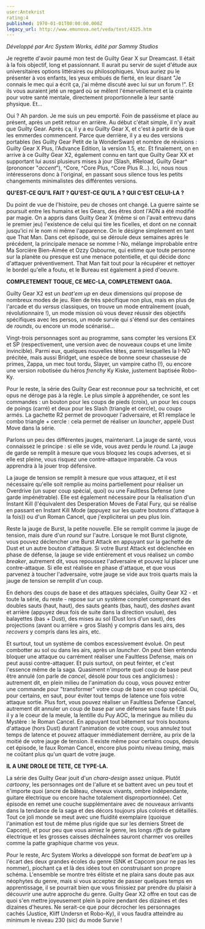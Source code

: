 ```yaml
---
user:Antekrist
rating:4
published: 1970-01-01T00:00:00.000Z
legacy_url: http://www.emunova.net/veda/test/4325.htm
---
```

_Développé par Arc System Works, édité par Sammy Studios_  

  

Je regrette d'avoir paumé mon test de Guilty Gear X sur Dreamcast. Il était à la fois objectif, long et passionnant. Il aurait pu servir de sujet d'étude aux universitaires options littéraires ou philosophiques. Vous auriez pu le présenter à vos enfants, les yeux embués de fierté, en leur disant "Je connais le mec qui a écrit ça, j'ai même discuté avec lui sur un forum !". Et ils vous auraient jeté un regard où se mêlent l'émerveillement et la crainte pour votre santé mentale, directement proportionnelle à leur santé physique. Et...  

Oui ? Ah pardon. Je me suis un peu emporté. Foin de passéisme et place au présent, après un petit retour en arrière. Au début c'était simple, il n'y avait que Guilty Gear. Après ça, il y a eu Guilty Gear X, et c'est à partir de là que les emmerdes commencent. Parce que derrière, il y a eu des versions portables (les Guilty Gear Petit de la WonderSwan) et nombre de révisions : Guilty Gear X Plus, l'Advance Edition, la version 1.5, etc. Et finalement, on en arrive à ce Guilty Gear X2, également connu en tant que Guilty Gear XX et supportant lui aussi plusieurs mises à jour (Slash, \#Reload, Guilty Gear^ (prononcer "_accent_"), ^Core, ^Core Plus, ^Core Plus R...). Ici, nous nous intéresserons donc à l'original, en passant sous silence tous les petits changements minimalistes des différentes versions.  

  

**QU'EST-CE QU'IL FAIT ? QU'EST-CE QU'IL A ? QUI C'EST CELUI-LA ?**  

Du point de vue de l'histoire, peu de choses ont changé. La guerre sainte se poursuit entre les humains et les Gears, des êtres dont l'ADN a été modifié par magie. On a appris dans Guilty Gear X (même si on l'avait entrevu dans le premier jeu) l'existence de celui qui tire les ficelles, et dont on ne connait jusqu'ici ni le nom ni même l'apparence. On le désigne simplement en tant que That Man. Dans cet épisode, qui se déroule deux semaines après le précédent, la principale menace se nomme I-No, mélange improbable entre Ma Sorcière Bien-Aimée et Ozzy Osbourne, qui estime que toute personne sur la planète ou presque est une menace potentielle, et qui décide donc d'attaquer préventivement. That Man fait tout pour la récupérer et nettoyer le bordel qu'elle a foutu, et le Bureau est également à pied d'oeuvre.  

  

**COMPLETEMENT TOQUE, CE MEC-LA, COMPLETEMENT GAGA.**  

Guilty Gear X2 est un _beat'em up_ en deux dimensions qui propose de nombreux modes de jeu. Rien de très spécifique non plus, mais en plus de l'arcade et du _versus_ classiques, on trouve un mode entraînement (ouah, révolutionnaire !), un mode mission où vous devez réussir des objectifs spécifiques avec les persos, un mode survie qui s'étend sur des centaines de _rounds_, ou encore un mode scénarisé...  

Vingt-trois personnages sont au programme, sans compter les versions EX et SP (respectivement, une version avec de nouveaux coups et une limite invincible). Parmi eux, quelques nouvelles têtes, parmi lesquelles la I-NO précitée, mais aussi Bridget, une espèce de bonne soeur chasseuse de primes, Zappa, un mec tout tordu, Slayer, un vampire catho (!), ou encore une version robotisée du héros _frenchy_ Ky Kiske, justement baptisée Robo-Ky.  

Pour le reste, la série des Guilty Gear est reconnue pour sa technicité, et cet opus ne déroge pas à la règle. Le plus simple à appréhender, ce sont les commandes : un bouton pour les coups de pieds (croix), un pour les coups de poings (carré) et deux pour les Slash (triangle et cercle), ou coups armés. La gachette R2 permet de provoquer l'adversaire, et R1 remplace le combo triangle + cercle : cela permet de réaliser un _launcher_, appelé Dust Move dans la série.  

  

Parlons un peu des différentes jauges, maintenant. La jauge de santé, vous connaissez le principe : si elle se vide, vous avez perdu le _round_. La jauge de garde se remplit à mesure que vous bloquez les coups adverses, et si elle est pleine, vous risquez une contre-attaque imparable. Ca vous apprendra à la jouer trop défensive.   

La jauge de tension se remplit à mesure que vous attaquez, et il est nécessaire qu'elle soit remplie au moins partiellement pour réaliser un Overdrive (un super coup spécial, quoi) ou une Faultless Defense (une garde impénétrable). Elle est également nécessaire pour la réalisation d'un Instant Kill (l'équivalent des Desperation Moves de Fatal Fury, qui se réalise en passant en Instant Kill Mode (appuyez sur les quatre boutons d'attaque à la fois)) ou d'un Roman Cancel, que j'expliciterai un peu plus loin.  

Reste la jauge de Burst, la petite nouvelle. Elle se remplit comme la jauge de tension, mais dure d'un _round_ sur l'autre. Lorsque le mot Burst clignote, vous pouvez déclencher une Burst Attack en appuyant sur la gachette de Dust et un autre bouton d'attaque. Si votre Burst Attack est déclenchée en phase de défense, la jauge se vide entièrement et vous réalisez un _combo breaker_, autrement dit, vous repoussez l'adversaire et pouvez lui placer une contre-attaque. Si elle est réalisée en phase d'attaque, et que vous parvenez à toucher l'adversaire, votre jauge se vide aux trois quarts mais la jauge de tension se remplit d'un coup.  

  

En dehors des coups de base et des attaques spéciales, Guilty Gear X2 - et toute la série, du reste - repose sur un système complet comprenant des doubles sauts (haut, haut), des sauts géants (bas, haut), des _dashes_ avant et arrière (appuyez deux fois de suite dans la direction voulue), des balayettes (bas + Dust), des mises au sol (Dust lors d'un saut), des projections (avant ou arrière + gros Slash) y compris dans les airs, des _recovers_ y compris dans les airs, etc.  

Et surtout, tout un système de combos excessivement évolué. On peut combotter au sol ou dans les airs, après un _launcher_. On peut bien entendu bloquer une attaque ou carrément réaliser une Faultless Defense, mais on peut aussi contre-attaquer. Et puis surtout, on peut feinter, et c'est l'essence même de la saga. Quasiment n'importe quel coup de base peut être annulé (on parle de _cancel_, désolé pour tous ces anglicismes) : autrement dit, en plein milieu de l'animation du coup, vous pouvez entrer une commande pour "transformer" votre coup de base en coup spécial. Ou, pour certains, en saut, pour éviter tout temps de latence une fois votre attaque sortie. Plus fort, vous pouvez réaliser un Faultless Defense Cancel, autrement dit annuler un coup de base par une défense sans faute ! Et puis il y a le coeur de la meule, la lentille du Puy AOC, la meringue au milieu du Mystère : le Roman Cancel. En appuyant tout bêtement sur trois boutons d'attaque (hors Dust) durant l'animation de votre coup, vous annulez tout temps de latence et pouvez attaquer immédiatement derrière, au prix de la moitié de votre jauge de tension. Il existe même pour certains coups, depuis cet épisode, le faux Roman Cancel, encore plus pointu niveau _timing_, mais ne coûtant plus qu'un quart de votre jauge.  

  

**IL A UNE DROLE DE TETE, CE TYPE-LA.**  

La série des Guilty Gear jouit d'un _chara-design_ assez unique. Plutôt _cartoony_, les personnages ont de l'allure et se battent avec un peu tout et n'importe quoi (ancre de bâteau, cheveux vivants, ombre indépendante, guitare électrique ou encore hache totalement disproportionnée). Cet épisode en remet une couche supplémentaire avec de nouveaux arrivants dans la tendance de la saga et des décors toujours plus colorés et détaillés. Tout ce joli monde se meut avec une fluidité exemplaire (quoique l'animation est tout de même plus rigide que sur les derniers Street de Capcom), et pour peu que vous aimiez le genre, les longs _riffs_ de guitare électrique et les grosses caisses déchaînées sauront charmer vos oreilles comme la patte graphique charme vos yeux.  

Pour le reste, Arc System Works a développé son format de _beat'em up_ à l'écart des deux grandes écoles du genre (SNK et Capcom pour ne pas les nommer), piochant ça et là des idées tout en construisant son propre schéma. L'ensemble se montre très élitiste et ne plaira sans doute pas aux néophytes du genre, mais si vous acceptez de passer quelques temps en apprentissage, il se pourrait bien que vous finissiez par prendre du plaisir à découvrir une autre approche du genre. Guilty Gear X2 offre en tout cas de quoi s'en mettre joyeusement plein la poire pendant des dizaines et des dizaines d'heures. Ne serait-ce que pour décrocher les personnages cachés (Justice, Kliff Undersn et Robo-Ky), il vous faudra atteindre au minimum le niveau 230 (sic) du mode Survie !